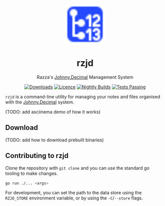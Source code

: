 <p align="center"><img src="logo.svg" alt="" height="128"></p>
<h1 align="center">rzjd</h1>
<p align="center">Razza's <a href="https://johnnydecimal.com/">Johnny.Decimal</a> Management System</p>

<p align="center">
    <a href="#download"><img src="https://img.shields.io/github/downloads/itisrazza/rzjd/total" alt="Downloads"></a>
    <a href="LICENSE"><img src="https://img.shields.io/github/license/itisrazza/rzjd" alt="Licence"></a>
    <a href="https://github.com/itisrazza/rzjd/actions/workflows/nightlies.yml"><img src="https://img.shields.io/github/actions/workflow/status/itisrazza/rzjd/nightlies.yml?label=nightly" alt="Nightly Builds"></a>
    <a href="https://github.com/itisrazza/rzjd/actions/workflows/build-test.yml"><img src="https://img.shields.io/github/actions/workflow/status/itisrazza/rzjd/build-test.yml?label=tests" alt="Tests Passing"></a>
</p>

`rzjd` is a command-line utility for managing your notes and files organised with the [Johnny.Decimal] system.

(TODO: add asciinema demo of how it works)


[Johnny.Decimal]: https://johnnydecimal.com/

## Download

(TODO: add how to download prebuilt binaries)

## Contributing to rzjd

Clone the repository with `git clone` and you can use the standard go tooling
to make changes.

```bash
go run ./... <args>
```

For development, you can set the path to the data store using the `RZJD_STORE`
environment variable, or by using the `-C`/`--store` flags.
